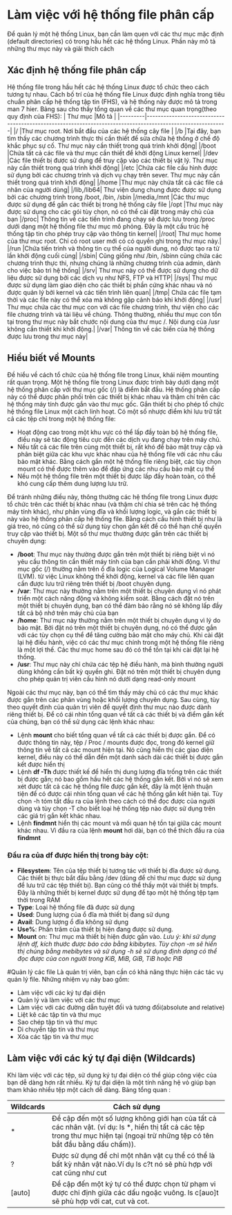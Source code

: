 # Làm việc với hệ thống file phân cấp
Để quản lý một hệ thống Linux, bạn cần làm quen với các thư mục mặc định (default directories) có trong hầu hết các hệ thống Linux. Phần này mô tả những thư mục này và giải thích cách 

## Xác định hệ thống file phân cấp
Hệ thống file trong hầu hết các hệ thống Linux được tổ chức theo cách tương tự nhau. Cách bố trí của hệ thống file Linux được định nghĩa trong tiêu chuẩn phân cấp hệ thống tập tin (FHS), và hệ thống này được mô tả trong man 7 hier.
Bảng sau cho thấy tổng quan về các thư mục quan trọng(theo quy định của FHS):
| Thư mục |Mô tả                                                                                                      |
|---------|-----------------------------------------------------------------------------------------------------------|
|/        |Thư mục root. Nơi bắt đầu của các hệ thống cây file                                                        |
|/b       |Tại đây, bạn tìm thấy các chương trình thực thi cần thiết để sửa chữa hệ thống ở chế độ khắc phục sự cố. Thư mục này cần thiết trong quá trình khởi động|
|/boot    |Chứa tất cả các file và thư mục cần thiết để khởi động Linux kernel|
|/dev	  |Các file thiết bị được sử dụng để truy cập vào các thiết bị vật lý. Thư mục này cần thiết trong quá trình khởi động|
|/etc	  |Chứa các file cấu hình được sử dụng bởi các chương trình và dịch vụ chạy trên sever. Thư mục này cần thiết trong quá trình khởi động|
|/home	  |Thư mục này chứa tất cả các file cá nhân của người dùng|
|/lib,/lib64|	Thư viện dung chung được được sử dụng bởi các chương trình trong /boot, /bin, /sbin
|/media,/mnt |Các thư mục được sử dụng để gắn các thiết bị trong hệ thống cây file
|/opt	|Thư mục này được sử dụng cho các gói tùy chọn, nó có thể cài đặt trong máy chủ của bạn
|/proc|	Thông tin về các tiến trình đang chạy sẽ được lưu trong /proc dưới dạng một hệ thống file thư mục mô phỏng. Đây là một cấu trúc hệ thống tập tin cho phép truy cập vào thông tin kernel|
|/root|	Thư mục home của thư mục root. Chỉ có root user mới có có quyền ghi trong thư mục này.|
|/run |Chứa tiến trình và thông tin cụ thể của người dung, nó được tạo ra từ lần khởi động cuối cùng|
|/sbin|	Cũng giống như /bin, /sbinn cũng chứa các chương trình thực thi, nhưng chúng là những chương trình của admin, dành cho việc bảo trì hệ thống|
|/srv|	Thư mục này có thể được sử dụng cho dữ liệu được sử dụng bởi các dịch vụ như NFS, FTP và HTTP|
|/sys|	Thư mục được sử dụng làm giao diện cho các thiết bị phần cứng khác nhau và nó được quản lý bởi kernel và các tiến trình liên quan|
|/tmp|	Chứa các file tạm thời và các file này có thể xóa mà không gặp cảnh báo khi khởi động|
|/usr|	Thư mục chứa các thư mục con với các file chương trình, thư viện cho các file chương trình và tài liệu về chúng. Thông thường, nhiều thư mục con tồn tại trong thư mục này bắt chước nội dung của thư mục /. Nội dung của /usr không cần thiết khi khởi động.|
|/var|	Thông tin về các biến của hệ thống được lưu trong thư mục này|

## Hiểu biết về Mounts
Đề hiểu về cách tổ chức của hệ thống file trong Linux, khái niệm mounting rất quan trọng. Một hệ thống file trong Linux được trình bày dưới dạng một hệ thống phân cấp với thư mục gốc (/) là điểm bắt đầu. Hệ thống phân cấp này có thể được phân phối trên các thiết bị khác nhau và thậm chí trên các hệ thống máy tính được gắn vào thư mục gốc. Gắn thiết bị cho phép tổ chức hệ thống file Linux một cách linh hoạt. Có một số nhược điểm khi lưu trữ tất cả các tệp chỉ trong một hệ thống file:
-	Hoạt động cao trong một khu vực có thể lấp đầy toàn bộ hệ thống file, điều này sẽ tác động tiêu cực đến các dịch vụ đang chạy trên máy chủ.
-	Nếu tất cả các file trên cùng một thiết bị, rất khó để bảo mật truy cập và phân biệt giữa các khu vực khác nhau của hệ thống file với các nhu cầu bảo mật khác. Bằng cách gắn một hệ thống file riêng biệt, các tùy chọn mount có thể được thêm vào để đáp ứng các nhu cầu bảo mật cụ thể
-	Nếu một hệ thống file trên một thiết bị được lấp đầy hoàn toàn, có thể khó cung cấp thêm dung lượng lưu trữ.

Để tránh những điều này, thông thường các hệ thống file trong Linux được tổ chức trên các thiết bị khác nhau (và thậm chí chia sẻ trên các hệ thống máy tính khác), như phân vùng đĩa và khối lượng logic, và gắn các thiết bị này vào hệ thống phân cấp hệ thống file. Bằng cách cấu hình thiết bị như là giá treo, nó cũng có thể sử dụng tùy chọn gắn kết để có thể hạn chế quyền truy cập vào thiết bị. Một số thư mục thường được gắn trên các thiết bị chuyên dụng:
-	**/boot**: Thư mục này thường được gắn trên một thiết bị riêng biệt vì nó
yêu cầu thông tin cần thiết máy tính của bạn cần phải khởi động. Vì thư mục gốc (/) thường nằm trên ổ đĩa logic của  Logical Volume Manager (LVM).
từ việc Linux không thể khởi động, kernel và các file liên quan cần được lưu trữ riêng trên thiết bị /boot chuyên dụng.
-	**/var**: Thư mục này thường nằm trên một thiết bị chuyên dụng vì nó phát triển một cách năng động và không kiểm soát. Bằng cách đặt nó trên một thiết bị chuyên dụng, bạn có thể đảm bảo rằng nó sẽ không lấp đầy tất cả bộ nhớ trên máy chủ của bạn
-	**/home**: Thư mục này thường nằm trên một thiết bị chuyên dụng vì lý do bảo mật. Bởi đặt nó trên một thiết bị chuyên dụng, nó có thể được gắn với các tùy chọn cụ thể để tăng cường bảo mật cho máy chủ. Khi cài đặt lại hệ điều hành, việc có các thư mục chính trong một hệ thống file riêng là một lợi thế. Các thư mục home sau đó có thể tồn tại khi cài đặt lại hệ thống.
-	**/usr**: Thư mục này chỉ chứa các tệp hệ điều hành, mà bình thường người dùng không cần bất kỳ quyền ghi. Đặt nó trên một thiết bị chuyên dụng cho phép quản trị viên cấu hình nó dưới dạng read-only mount

Ngoài các thư mục này, bạn có thể tìm thấy máy chủ có các thư mục khác được gắn trên các phân vùng hoặc khối lượng chuyên dụng. Sau cùng, tùy theo quyết định của quản trị viên để quyết định thư mục nào được dành riêng thiết bị.
Để có cái nhìn tổng quan về tất cả các thiết bị và điểm gắn kết của chúng, bạn có thể sử dụng các lệnh khác nhau:
-	Lệnh **mount** cho biết tổng quan về tất cả các thiết bị được gắn. Để có được thông tin này, tệp / Proc / mounts được đọc, trong đó kernel giữ thông tin về tất cả các mount hiện tại. Nó cũng hiển thị các giao diện kernel, điều này có thể dẫn đến một danh sách dài các thiết bị được gắn kết được hiển thị
-	Lệnh **df -Th** được thiết kế để hiển thị dung lượng đĩa trống trên các thiết bị được gắn; nó bao gồm hầu hết các hệ thống gắn kết. Bởi vì nó sẽ xem xét được tất cả các hệ thống file được gắn kết, đây là một lệnh thuận tiện để có được cái nhìn tổng quan về các hệ thống gắn kết hiện tại. Tùy chọn -h tóm tắt đầu ra của lệnh theo cách có thể đọc được của người dùng và tùy chọn -T cho biết loại hệ thống tệp nào được sử dụng trên các giá trị gắn kết khác nhau.
-	Lệnh **findmnt** hiển thị các mount và mối quan hệ tồn tại giữa các mount khác nhau. Vì đầu ra của lệnh **mount** hơi dài, bạn có thể thích đầu ra của **findmnt**


### Đầu ra của df được hiển thị trong bảy cột:
-	**Filesystem**: Tên của tệp thiết bị tương tác với thiết bị đĩa được sử dụng. Các thiết bị thực bắt đầu bằng /dev (dùng để chỉ thư mục được sử dụng để lưu trữ các tệp thiết bị). Bạn cũng có thể thấy một vài thiết bị tmpfs. Đây là những thiết bị kernel được sử dụng để tạo một hệ thống tệp tạm thời trong RAM
-	**Type**: Loại hệ thống file đã được sử dụng
-	**Used**: Dung lượng của ổ đĩa mà thiết bị đang sử dụng
-	**Avail**: Dung lượng ổ đĩa không sử dụng
-	**Use%**: Phần trăm của thiết bị hiện đang được sử dụng.
-	**Mount** on: Thư mục mà thiết bị hiện được gắn vào.
*Lưu ý: khi sử dụng lệnh df, kích thước được báo cáo bằng kibibytes. Tùy chọn -m sẽ hiển thị chúng bằng mebibytes và sử dụng -h sẽ sử dụng định dạng có thể đọc được của con người trong KiB, MiB, GiB, TiB hoặc PiB*

#Quản lý các file
Là quản trị viên, bạn cần có khả năng thực hiện các tác vụ quản lý file. Những nhiệm vụ này bao gồm:
-	Làm việc với các ký tự đại diện
-	Quản lý và làm việc với các thư mục
-	Làm việc với các đường dẫn tuyệt đối và tương đối(absolute and relative)
-	Liệt kê các tập tin và thư mục
-	Sao chép tập tin và thư mục
-	Di chuyển tập tin và thư mục
-	Xóa các tập tin và thư mục

## Làm việc với các ký tự đại diện (Wildcards)
Khi làm việc với các tệp, sử dụng ký tự đại diện có thể giúp công việc của bạn dễ dàng hơn rất nhiều. Ký tự đại diện là một tính năng hệ vỏ giúp bạn tham khảo nhiều tệp một cách dễ dàng.
Bảng tổng quan :

|Wildcards|	Cách sử dụng|
|---------|--------------------------------------------------------------|
|* |	Đề cập đến một số lượng không giới hạn của tất cả các nhân vật. (ví dụ: ls *, hiển thị tất cả các tệp trong thư mục hiện tại (ngoại trừ những tệp có tên bắt đầu bằng dấu chấm)).
|?|	Được sử dụng để chỉ một nhân vật cụ thể có thể là bất kỳ nhân vật nào.Ví dụ ls c?t nó sẽ phù hợp với cat cũng như cut|
|[auto]|	Đề cập đến một ký tự có thể được chọn từ phạm vi được chỉ định giữa các dấu ngoặc vuông. ls c[auo]t sẽ phù hợp với cat, cut và cot.|




 

